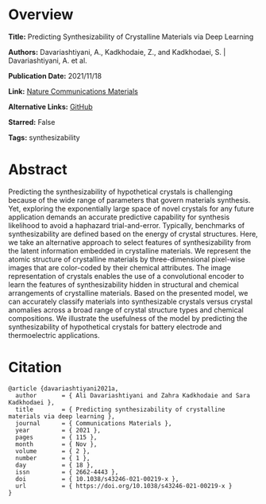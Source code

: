 # Overview
**Title:**
Predicting Synthesizability of Crystalline Materials via Deep Learning

**Authors:**
Davariashtiyani, A., Kadkhodaie, Z., and Kadkhodaei, S. |
Davariashtiyani, A. et al.

**Publication Date:**
2021/11/18

**Link:**
[Nature Communications Materials](https://www.nature.com/articles/s43246-021-00219-x)

**Alternative Links:**
[GitHub](https://github.com/kadkhodaei-research-group/XIE-SPP)

**Starred:**
False

**Tags:**
synthesizability


# Abstract
Predicting the synthesizability of hypothetical crystals is challenging because of the wide range of parameters that govern materials synthesis.
Yet, exploring the exponentially large space of novel crystals for any future application demands an accurate predictive capability for synthesis likelihood to avoid a haphazard trial-and-error.
Typically, benchmarks of synthesizability are defined based on the energy of crystal structures.
Here, we take an alternative approach to select features of synthesizability from the latent information embedded in crystalline materials.
We represent the atomic structure of crystalline materials by three-dimensional pixel-wise images that are color-coded by their chemical attributes.
The image representation of crystals enables the use of a convolutional encoder to learn the features of synthesizability hidden in structural and chemical arrangements of crystalline materials.
Based on the presented model, we can accurately classify materials into synthesizable crystals versus crystal anomalies across a broad range of crystal structure types and chemical compositions.
We illustrate the usefulness of the model by predicting the synthesizability of hypothetical crystals for battery electrode and thermoelectric applications.


# Citation
```
@article {davariashtiyani2021a,
  author       = { Ali Davariashtiyani and Zahra Kadkhodaie and Sara Kadkhodaei },
  title        = { Predicting synthesizability of crystalline materials via deep learning },
  journal      = { Communications Materials },
  year         = { 2021 },
  pages        = { 115 },
  month        = { Nov },
  volume       = { 2 },
  number       = { 1 },
  day          = { 18 },
  issn         = { 2662-4443 },
  doi          = { 10.1038/s43246-021-00219-x },
  url          = { https://doi.org/10.1038/s43246-021-00219-x }
}
```
